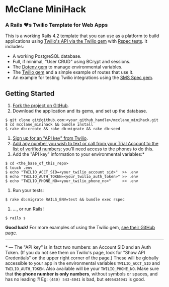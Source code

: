 # McClane MiniHack

### A **Rails :heart:s Twilio** Template for Web Apps

This is a working Rails 4.2 template that you can use as a platform to build
applications using [Twilio's API via the Twilio gem][twilio_docs] with [Rspec
tests][rspec]. It includes:

- A working PostgreSQL database.
- Full, if minimal, "User CRUD" using BCrypt and sessions.
- The [Dotenv gem][dotenv_gem] to manage environmental variables.
- The [Twilio gem][twilio_gem] and a simple example of routes that use it.
- An example for testing Twilio integrations using the [SMS Spec gem][sms_gem].

## Getting Started

1. [Fork the project on GitHub][github_link].
1. Download the application and its gems, and set up the database.

  ```
  $ git clone git@github.com:<your_github_handle>/mcclane_minihack.git
  $ cd mcclane_minihack && bundle install
  $ rake db:create && rake db:migrate && rake db:seed
  ```

1. [Sign up for an "API key" from Twilio][twilio_sign_up].
1. [Add any number you wish to text or call from your Trial Account to the
   list of verified numbers][verify_numbers]; you'll need access to the phones
   to do this.
1. Add the "API key" information to your environmental variables:*

  ```
  $ cd <the_base_of_this_repo>
  $ touch .env
  $ echo "TWILIO_ACCT_SID=<your_twilio_account_sid>"  >> .env
  $ echo "TWILIO_AUTH_TOKEN=<your_twilio_auth_token>" >> .env
  $ echo "TWILIO_PHONE_NO=<your_twilio_phone_no>"     >> .env
  ```

1. Run your tests:

  ```
  $ rake db:migrate RAILS_ENV=test && bundle exec rspec
  ```

1. …, or run Rails!

  ```
  $ rails s
  ```

**Good luck!** For more examples of using the Twilio gem, [see their
GitHub page][twilio_examples].

---

_*_ — The "API key" is in fact two numbers: an Account SID and an Auth Token.
  (If you do not see them on Twilio's page, look for "Show API Credentials" on
  the upper right corner of the page.)   These will be globally accessible to
  your app in the environmental variables `TWILIO_ACCT_SID` and
  `TWILIO_AUTH_TOKEN`. Also available will   be your `TWILIO_PHONE_NO`. Make
  sure that **the phone number is only   numbers**, without symbols or spaces,
  and has no leading _1_!
  Eg: `(440) 543-4041` is bad, but `4405434041` is good.

<!-- LINKS -->

[twilio_docs]:     http://twilio-ruby.readthedocs.org/en/latest/#rest-api
[rspec]:           http://rspec.info
[github_link]:     https://github.com/ga-instructors/mcclane_minihack#fork-destination-box
[dotenv_gem]:      https://github.com/bkeepers/dotenv
[twilio_gem]:      https://github.com/twilio/twilio-ruby
[sms_gem]:         https://github.com/mhs/sms-spec
[twilio_sign_up]:  https://www.twilio.com/try-twilio
[verify_numbers]:  https://www.twilio.com/user/account/phone-numbers/verified
[twilio_examples]: https://github.com/twilio/twilio-ruby/tree/master/examples
